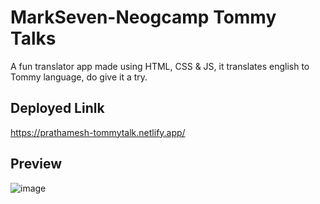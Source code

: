 # MarkSeven-Neogcamp Tommy Talks
A fun translator app made using HTML, CSS & JS, it translates english to Tommy language, do give it a try. 

## Deployed Linlk
https://prathamesh-tommytalk.netlify.app/

## Preview 
![image](https://user-images.githubusercontent.com/87566298/188270913-bb20a76e-20f8-4e36-b874-0ba5af2099f2.png)
